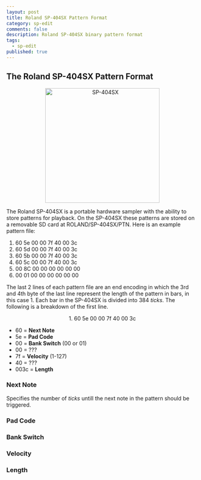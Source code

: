 ```yaml
---
layout: post
title: Roland SP-404SX Pattern Format
category: sp-edit
comments: false
description: Roland SP-404SX binary pattern format
tags:
  - sp-edit
published: true
---
```


## The Roland SP-404SX Pattern Format
<center>
<img src="https://i.imgur.com/hr6Cx6I.jpg" alt="SP-404SX" style="width: 300px;"/>
</center>

The Roland SP-404SX is a portable hardware sampler with the ability to store patterns for playback. On the SP-404SX these patterns are stored on a removable SD card at ROLAND/SP-404SX/PTN. Here is an  example pattern file:

1. 60 5e 00 00 7f 40 00 3c
2. 60 5d 00 00 7f 40 00 3c
3. 60 5b 00 00 7f 40 00 3c
4. 60 5c 00 00 7f 40 00 3c
5. 00 8C 00 00 00 00 00 00 
6. 00 01 00 00 00 00 00 00

The last 2 lines of each pattern file are an end encoding in which the 3rd and 4th byte of the last line represent the length of the pattern in bars, in this case 1. Each bar in the SP-404SX is divided into 384 _ticks_. The following is a breakdown of the first line.

<center>
1. 60 5e 00 00 7f 40 00 3c   
</center>


- 60 = **Next Note**
- 5e = **Pad Code**
- 00 = **Bank Switch** (00 or 01)
- 00 = ???
- 7f = **Velocity** (1-127)
- 40 = ???
- 003c = **Length**

### Next Note
Specifies the number of _ticks_ untill the next note in the pattern should be triggered.
### Pad Code

### Bank Switch
### Velocity
### Length

   